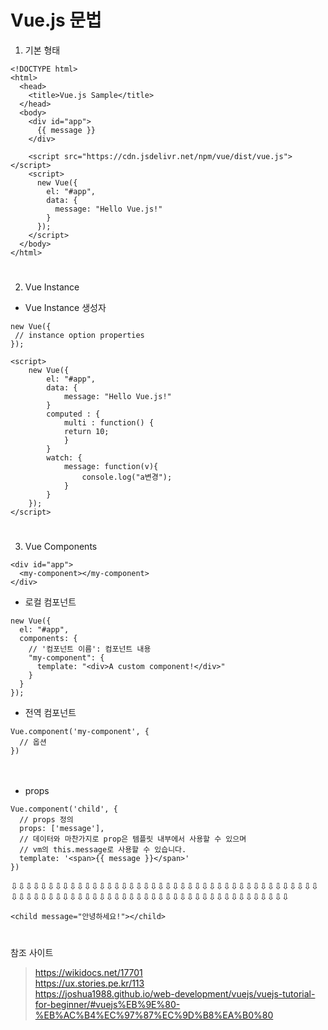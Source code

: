 # Vue.js 문법

1. 기본 형태

````
<!DOCTYPE html>
<html>
  <head>
    <title>Vue.js Sample</title>
  </head>
  <body>
    <div id="app">
      {{ message }}
    </div>

    <script src="https://cdn.jsdelivr.net/npm/vue/dist/vue.js"></script>
    <script>
      new Vue({
        el: "#app",
        data: {
          message: "Hello Vue.js!"
        }
      });
    </script>
  </body>
</html>
````
#  

2. Vue Instance

 * Vue Instance 생성자
 ```
 new Vue({
  // instance option properties
});
```

````
<script>
    new Vue({
        el: "#app",
        data: {
            message: "Hello Vue.js!"
        }
        computed : {
            multi : function() {
            return 10;
            }
        }
        watch: {
            message: function(v){
                console.log("a변경");
            }
        }
    });
</script>
````
#   
  

3. Vue Components  

```
<div id="app">
  <my-component></my-component>
</div>
```


 * 로컬 컴포넌트
```
new Vue({
  el: "#app",
  components: {
    // '컴포넌트 이름': 컴포넌트 내용
    "my-component": {
      template: "<div>A custom component!</div>"
    }
  }
});
````


 * 전역 컴포넌트 
```
Vue.component('my-component', {
  // 옵션
})
```
　　

 * props
```
Vue.component('child', {
  // props 정의
  props: ['message'],
  // 데이터와 마찬가지로 prop은 템플릿 내부에서 사용할 수 있으며
  // vm의 this.message로 사용할 수 있습니다.
  template: '<span>{{ message }}</span>'
})
```
⇩⇩⇩⇩⇩⇩⇩⇩⇩⇩⇩⇩⇩⇩⇩⇩⇩⇩⇩⇩⇩⇩⇩⇩⇩⇩⇩⇩⇩⇩⇩⇩⇩⇩⇩⇩⇩⇩⇩⇩⇩⇩⇩⇩⇩⇩⇩⇩⇩⇩⇩⇩⇩⇩⇩⇩⇩⇩⇩⇩⇩⇩⇩⇩⇩⇩⇩⇩⇩⇩⇩⇩⇩⇩⇩⇩⇩⇩⇩⇩
```
<child message="안녕하세요!"></child>
```




#  
 참조 사이트 

>  https://wikidocs.net/17701  
>  https://ux.stories.pe.kr/113  
>  https://joshua1988.github.io/web-development/vuejs/vuejs-tutorial-for-beginner/#vuejs%EB%9E%80-%EB%AC%B4%EC%97%87%EC%9D%B8%EA%B0%80